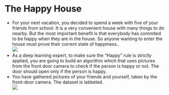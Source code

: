 ﻿The Happy House
====  
* For your next vacation, you decided to spend a week with five of your friends from school. It is a very convenient house with many things to do nearby. But the most important benefit is that everybody has commited to be happy when they are in the house. So anyone wanting to enter the house must prove their current state of happiness.. <br>
![](https://github.com/yanx27/DeepLearning-Study/blob/master/KerasTutorial/datasets/picture1.jpg) 
* As a deep learning expert, to make sure the “Happy” rule is strictly applied, you are going to build an algorithm which that uses pictures from the front door camera to check if the person is happy or not. The door should open only if the person is happy.
* You have gathered pictures of your friends and yourself, taken by the front-door camera. The dataset is labbeled.<br>
![](https://github.com/yanx27/DeepLearning-Study/blob/master/KerasTutorial/datasets/picture2.jpg) 


